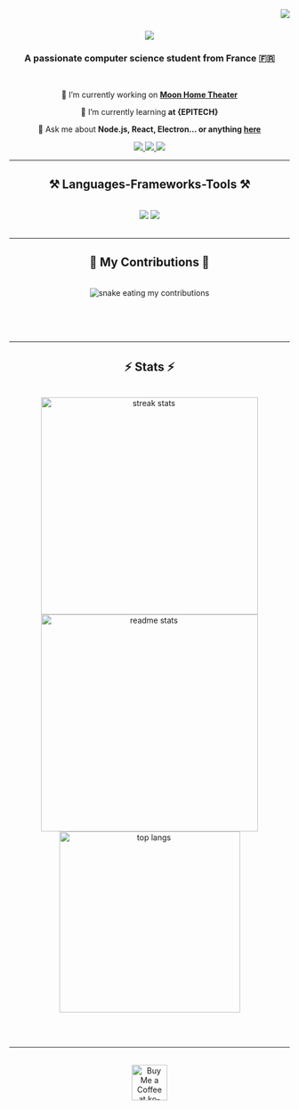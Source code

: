 
<img align="right" src="https://visitor-badge.laobi.icu/badge?page_id=mallory-scotton.mallory-scotton" />

<h1 align="center">
    <img src="https://readme-typing-svg.herokuapp.com/?font=Righteous&size=35&center=true&vCenter=true&width=500&height=70&duration=4000&lines=Hi+There!+👋;+I'm+Mallory-Scotton!;" />
</h1>

<h3 align="center">A passionate computer science student from France 🇫🇷</h3>

<br/>

<div align="center">
 
 🔭 I’m currently working on **[Moon Home Theater](https://github.com/moon-software-team/moon-home-theater)**
 
 🌱 I’m currently learning **at {EPITECH}**

💬 Ask me about **Node.js, React, Electron... or anything [here](https://github.com/mallory-scotton/mallory-scotton/issues)**

 </div>
 
<div align="center"> 
  <a href="mailto:mscotton.pro@gmail.com">
    <img src="https://img.shields.io/badge/Gmail-333333?style=for-the-badge&logo=gmail&logoColor=red" />
  </a>
  <a href="https://linkedin.com/in/mallory-scotton" target="_blank">
    <img src="https://img.shields.io/badge/LinkedIn-0077B5?style=for-the-badge&logo=linkedin&logoColor=white" target="_blank" />
  </a>
  <a href="#" target="_blank">
     <img src="https://img.shields.io/badge/Portfolio-FF5722?style=for-the-badge&logo=todoist&logoColor=white" target="_blank" /> <!-- sqlite, safari, google-chrome are other good icon options -->
  </a>
</div>

 <hr/>
 
<h2 align="center">⚒️ Languages-Frameworks-Tools ⚒️</h2>
<br/>
<div align="center">
    <img src="https://skillicons.dev/icons?i=react,bootstrap,xd,html,css,vscode,github,figma,tailwind,git,net" />
    <img src="https://skillicons.dev/icons?i=nodejs,python,javascript,typescript,express,sqlite,mongodb,c,ps,mysql" /><br>
</div>

<br/>
<hr/>

<div align="center">
  <h2>🐍 My Contributions 🐍</h2>
  <br>
  <img alt="snake eating my contributions" src="https://raw.githubusercontent.com/mallory-scotton/mallory-scotton/output/github-contribution-grid-snake.svg" />
  
  <br/><br/><br/>
</div>

<hr/>

<h2 align="center">⚡ Stats ⚡</h2>
<br>
<div align=center>
  <img width=390 src="https://github-readme-streak-stats-salesp07.vercel.app/?user=mallory-scotton&count_private=true&theme=react&border_radius=10" alt="streak stats"/>
  <img width=390 src="https://github-readme-stats-salesp07.vercel.app/api?username=mallory-scotton&count_private=true&show_icons=true&theme=react&rank_icon=github&border_radius=10" alt="readme stats" />
  <br/>
  <img width=325 align="center" src="https://github-readme-stats-salesp07.vercel.app/api/top-langs/?username=mallory-scotton&hide=HTML&langs_count=8&layout=compact&theme=react&border_radius=10&size_weight=0.5&count_weight=0.5&exclude_repo=github-readme-stats" alt="top langs" />
</div>

<br/><br/>

<hr/>

<br/>

<div align="center">
<a href='https://www.buymeacoffee.com/malloryscotton' target='_blank'><img height='64' style='border:0px;height:64px;' src='https://uc80e5ba3058c2d15b2a77972a8b.previews.dropboxusercontent.com/p/thumb/ACJTTQT2jO7RIwCtcvs60D0qwNzIvEJ-ZuNhpFvlaZ6L81aMgz4-ZROKM5i7GvuXFamsi0I7BEhsKkmwoUL0CDuLbC8-SUDj21gm3JlMO7RIyiDqFCvoNJacZ8gGnBX5Fs77AUxDdZNnmk-2WxF73gyVs4di7-7qempLFWA1hTKZudZ1CXvztTp0B2xhrgBj8oXVS5eXZK9uyLE7mwJlLwN0FsgZg22hUHg87oWh3QcPHpQylXfokMmKNXNFM9beiHqYvFAvGzfesRT_zc7w9-pk3bWJdfjR_0n_1seNPqOqTar_wr4tyFWTY-s-cDAu0YjG6coQA6HbAtwbLFTrfxhW/p.png' border='0' alt='Buy Me a Coffee at ko-fi.com' /></a>
</div>

<br/>
